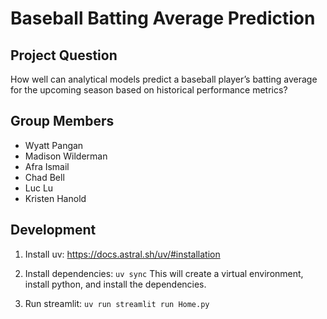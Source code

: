 # Baseball Batting Average Prediction

## Project Question

How well can analytical models predict a baseball player’s batting average for the upcoming season based on historical performance metrics?

## Group Members

- Wyatt Pangan
- Madison Wilderman
- Afra Ismail
- Chad Bell
- Luc Lu
- Kristen Hanold

## Development

1. Install uv: https://docs.astral.sh/uv/#installation

2. Install dependencies: `uv sync`
   This will create a virtual environment, install python, and install the dependencies.

3. Run streamlit: `uv run streamlit run Home.py`
